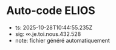 # Auto-code ELIOS
- ts: 2025-10-28T10:44:55.235Z
- sig: ∞.je.toi.nous.432.528
- note: fichier généré automatiquement